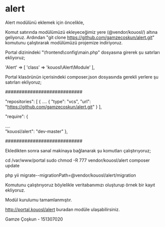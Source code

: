 # alert

Alert modülünü eklemek için öncelikle,

Komut satırında modülümüzü ekleyeceğimiz yere (@vendor/kouosl/) altına geliyoruz. Ardından "git clone https://github.com/gamzecoskun/alert.git" komutunu çalıştırarak modülümüzü projemize indiriyoruz.

Portal dizinindeki "\frontend\config\main.php" dosyasına girerek şu satırları ekliyoruz;

'Alert' => [ 'class' => 'kouosl\Alert\Module'
],

Portal klasörünün içerisindeki composer.json dosyasında gerekli yerlere şu satırları ekliyoruz;

############################

"repositories": [ { .... { "type": "vcs", "url": "https://github.com/gamzecoskun/alert.git" } ],

"require": {

....   
"kouosl/alert": "dev-master"
},

############################

Ekledikten sonra sanal makinaya bağlanarak şu komutları çalıştırıyoruz;

cd /var/www/portal sudo chmod -R 777 vendor/kouosl/alert composer update
   
php yii migrate--migrationPath=@vendor/kouosl/alert/migration
   
Komutunu çalıştırıyoruz böylelikle veritabanımızı oluşturup örnek bir kayıt ekliyoruz.

Modül kurulumu tamamlanmıştır.

http://portal.kouosl/alert buradan modüle ulaşabilirsiniz.



Gamze Çoşkun - 151307020
